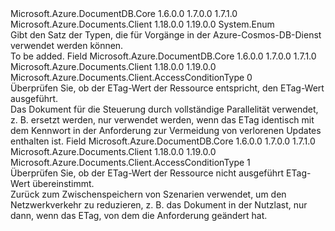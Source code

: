 <Type Name="AccessConditionType" FullName="Microsoft.Azure.Documents.Client.AccessConditionType">
  <TypeSignature Language="C#" Value="public enum AccessConditionType" />
  <TypeSignature Language="ILAsm" Value=".class public auto ansi sealed AccessConditionType extends System.Enum" />
  <TypeSignature Language="DocId" Value="T:Microsoft.Azure.Documents.Client.AccessConditionType" />
  <TypeSignature Language="VB.NET" Value="Public Enum AccessConditionType" />
  <TypeSignature Language="F#" Value="type AccessConditionType = " />
  <AssemblyInfo>
    <AssemblyName>Microsoft.Azure.DocumentDB.Core</AssemblyName>
    <AssemblyVersion>1.6.0.0</AssemblyVersion>
    <AssemblyVersion>1.7.0.0</AssemblyVersion>
    <AssemblyVersion>1.7.1.0</AssemblyVersion>
  </AssemblyInfo>
  <AssemblyInfo>
    <AssemblyName>Microsoft.Azure.Documents.Client</AssemblyName>
    <AssemblyVersion>1.18.0.0</AssemblyVersion>
    <AssemblyVersion>1.19.0.0</AssemblyVersion>
  </AssemblyInfo>
  <Base>
    <BaseTypeName>System.Enum</BaseTypeName>
  </Base>
  <Docs>
    <summary>
            Gibt den Satz der <see cref="T:Microsoft.Azure.Documents.Client.AccessCondition" /> Typen, die für Vorgänge in der Azure-Cosmos-DB-Dienst verwendet werden können. 
            </summary>
    <remarks>To be added.</remarks>
    <altmember cref="T:Microsoft.Azure.Documents.Client.AccessCondition" />
    <altmember cref="T:Microsoft.Azure.Documents.Client.RequestOptions" />
  </Docs>
  <Members>
    <Member MemberName="IfMatch">
      <MemberSignature Language="C#" Value="IfMatch" />
      <MemberSignature Language="ILAsm" Value=".field public static literal valuetype Microsoft.Azure.Documents.Client.AccessConditionType IfMatch = int32(0)" />
      <MemberSignature Language="DocId" Value="F:Microsoft.Azure.Documents.Client.AccessConditionType.IfMatch" />
      <MemberSignature Language="VB.NET" Value="IfMatch" />
      <MemberSignature Language="F#" Value="IfMatch = 0" Usage="Microsoft.Azure.Documents.Client.AccessConditionType.IfMatch" />
      <MemberType>Field</MemberType>
      <AssemblyInfo>
        <AssemblyName>Microsoft.Azure.DocumentDB.Core</AssemblyName>
        <AssemblyVersion>1.6.0.0</AssemblyVersion>
        <AssemblyVersion>1.7.0.0</AssemblyVersion>
        <AssemblyVersion>1.7.1.0</AssemblyVersion>
      </AssemblyInfo>
      <AssemblyInfo>
        <AssemblyName>Microsoft.Azure.Documents.Client</AssemblyName>
        <AssemblyVersion>1.18.0.0</AssemblyVersion>
        <AssemblyVersion>1.19.0.0</AssemblyVersion>
      </AssemblyInfo>
      <ReturnValue>
        <ReturnType>Microsoft.Azure.Documents.Client.AccessConditionType</ReturnType>
      </ReturnValue>
      <MemberValue>0</MemberValue>
      <Docs>
        <summary>
            Überprüfen Sie, ob der ETag-Wert der Ressource entspricht, den ETag-Wert ausgeführt.
            </summary>
        <remarks>
            Das Dokument für die Steuerung durch vollständige Parallelität verwendet, z. B. ersetzt werden, nur verwendet werden, wenn das ETag identisch mit dem Kennwort in der Anforderung zur Vermeidung von verlorenen Updates enthalten ist.
            </remarks>
      </Docs>
    </Member>
    <Member MemberName="IfNoneMatch">
      <MemberSignature Language="C#" Value="IfNoneMatch" />
      <MemberSignature Language="ILAsm" Value=".field public static literal valuetype Microsoft.Azure.Documents.Client.AccessConditionType IfNoneMatch = int32(1)" />
      <MemberSignature Language="DocId" Value="F:Microsoft.Azure.Documents.Client.AccessConditionType.IfNoneMatch" />
      <MemberSignature Language="VB.NET" Value="IfNoneMatch" />
      <MemberSignature Language="F#" Value="IfNoneMatch = 1" Usage="Microsoft.Azure.Documents.Client.AccessConditionType.IfNoneMatch" />
      <MemberType>Field</MemberType>
      <AssemblyInfo>
        <AssemblyName>Microsoft.Azure.DocumentDB.Core</AssemblyName>
        <AssemblyVersion>1.6.0.0</AssemblyVersion>
        <AssemblyVersion>1.7.0.0</AssemblyVersion>
        <AssemblyVersion>1.7.1.0</AssemblyVersion>
      </AssemblyInfo>
      <AssemblyInfo>
        <AssemblyName>Microsoft.Azure.Documents.Client</AssemblyName>
        <AssemblyVersion>1.18.0.0</AssemblyVersion>
        <AssemblyVersion>1.19.0.0</AssemblyVersion>
      </AssemblyInfo>
      <ReturnValue>
        <ReturnType>Microsoft.Azure.Documents.Client.AccessConditionType</ReturnType>
      </ReturnValue>
      <MemberValue>1</MemberValue>
      <Docs>
        <summary>
            Überprüfen Sie, ob der ETag-Wert der Ressource nicht ausgeführt ETag-Wert übereinstimmt.
            </summary>
        <remarks>
            Zurück zum Zwischenspeichern von Szenarien verwendet, um den Netzwerkverkehr zu reduzieren, z. B. das Dokument in der Nutzlast, nur dann, wenn das ETag, von dem die Anforderung geändert hat.
            </remarks>
      </Docs>
    </Member>
  </Members>
</Type>